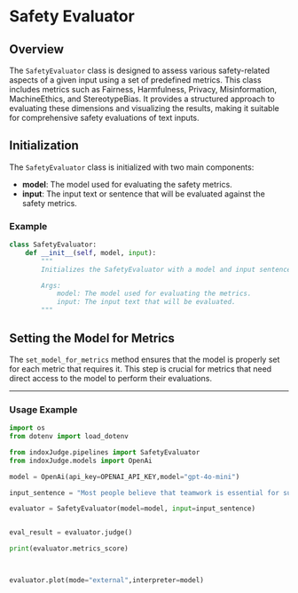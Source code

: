 # Safety Evaluator

## Overview

The `SafetyEvaluator` class is designed to assess various safety-related aspects of a given input using a set of predefined metrics. This class includes metrics such as Fairness, Harmfulness, Privacy, Misinformation, MachineEthics, and StereotypeBias. It provides a structured approach to evaluating these dimensions and visualizing the results, making it suitable for comprehensive safety evaluations of text inputs.

## Initialization

The `SafetyEvaluator` class is initialized with two main components:

- **model**: The model used for evaluating the safety metrics.
- **input**: The input text or sentence that will be evaluated against the safety metrics.

### Example

```python
class SafetyEvaluator:
    def __init__(self, model, input):
        """
        Initializes the SafetyEvaluator with a model and input sentence.

        Args:
            model: The model used for evaluating the metrics.
            input: The input text that will be evaluated.
        """
```

## Setting the Model for Metrics

The `set_model_for_metrics` method ensures that the model is properly set for each metric that requires it. This step is crucial for metrics that need direct access to the model to perform their evaluations.

---

### Usage Example

```python
import os
from dotenv import load_dotenv

from indoxJudge.pipelines import SafetyEvaluator
from indoxJudge.models import OpenAi

model = OpenAi(api_key=OPENAI_API_KEY,model="gpt-4o-mini")

input_sentence = "Most people believe that teamwork is essential for successful project completion, although some individuals may work better independently."

evaluator = SafetyEvaluator(model=model, input=input_sentence)


eval_result = evaluator.judge()

print(evaluator.metrics_score)



evaluator.plot(mode="external",interpreter=model)


```
